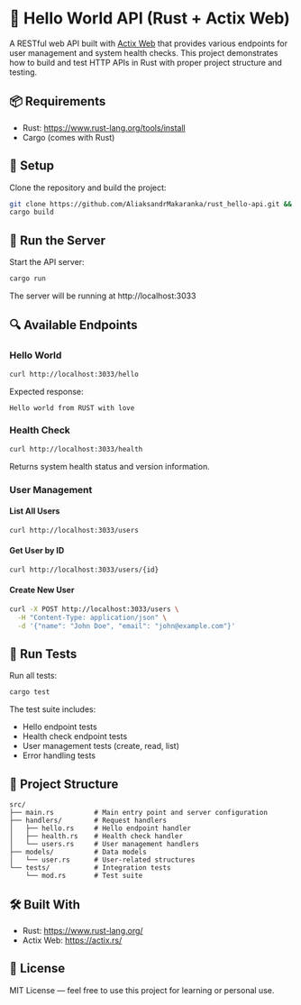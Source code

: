 # 🚀 Hello World API (Rust + Actix Web)
A RESTful web API built with [Actix Web](https://actix.rs/) that provides various endpoints for user management and system health checks. This project demonstrates how to build and test HTTP APIs in Rust with proper project structure and testing.

## 📦 Requirements
- Rust: https://www.rust-lang.org/tools/install
- Cargo (comes with Rust)

## 🔧 Setup
Clone the repository and build the project:
```bash
git clone https://github.com/AliaksandrMakaranka/rust_hello-api.git && cd rust_hello-api
cargo build
```

## 🚀 Run the Server
Start the API server:
```bash
cargo run
```
The server will be running at http://localhost:3033

## 🔍 Available Endpoints

### Hello World
```bash
curl http://localhost:3033/hello
```
Expected response:
```
Hello world from RUST with love
```

### Health Check
```bash
curl http://localhost:3033/health
```
Returns system health status and version information.

### User Management

#### List All Users
```bash
curl http://localhost:3033/users
```

#### Get User by ID
```bash
curl http://localhost:3033/users/{id}
```

#### Create New User
```bash
curl -X POST http://localhost:3033/users \
  -H "Content-Type: application/json" \
  -d '{"name": "John Doe", "email": "john@example.com"}'
```

## 🧪 Run Tests
Run all tests:
```bash
cargo test
```

The test suite includes:
- Hello endpoint tests
- Health check endpoint tests
- User management tests (create, read, list)
- Error handling tests

## 📁 Project Structure
```
src/
├── main.rs          # Main entry point and server configuration
├── handlers/        # Request handlers
│   ├── hello.rs     # Hello endpoint handler
│   ├── health.rs    # Health check handler
│   └── users.rs     # User management handlers
├── models/          # Data models
│   └── user.rs      # User-related structures
└── tests/           # Integration tests
    └── mod.rs       # Test suite
```

## 🛠 Built With
- Rust: https://www.rust-lang.org/
- Actix Web: https://actix.rs/

## 📜 License
MIT License — feel free to use this project for learning or personal use.